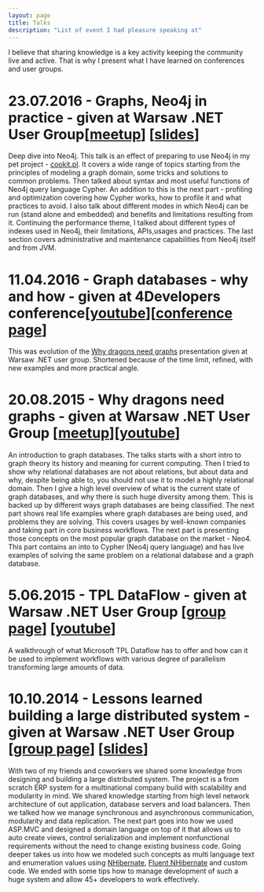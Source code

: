 ```yaml
---
layout: page
title: Talks
description: "List of event I had pleasure speaking at"
---
```


I believe that sharing knowledge is a key activity keeping the community live and active. That is why I present what I have learned on conferences and user groups.

# 23.07.2016 - Graphs, Neo4j in practice - given at Warsaw .NET User Group[[meetup](http://www.meetup.com/WG-NET/events/231937626/)] [[slides](indexoutofrange.com/presentations/PracticalNeo4j/index.html)]
   Deep dive into Neo4j. This talk is an effect of preparing to use Neo4j in my pet project - [cookit.pl](http://cookit.pl). It covers a wide range of topics starting from the principles of modeling a graph domain, some tricks and solutions to common problems. Then talked about syntax and most useful functions of Neo4j query language Cypher. An addition to this is the next part - profiling and optimization covering how Cypher works, how to profile it and what practices to avoid. I also talk about different modes in which Neo4j can be run (stand alone and embedded) and benefits and limitations resulting from it. Continuing the performance theme, I talked about different types of indexes used in Neo4j, their limitations, APIs,usages and practices. 
   The last section covers administrative and maintenance capabilities from Neo4j itself and from JVM.      

# 11.04.2016 - Graph databases - why and how - given at 4Developers conference[[youtube](https://www.youtube.com/watch?v=ISKC25G1HCY)][[conference page]()]
   This was evolution of the [Why dragons need graphs](#whyDragonsNeedGraphs) presentation given at Warsaw .NET user group. Shortened because of the time limit, refined, with new examples and more practical angle.

# 20.08.2015 - <a name="whyDragonsNeedGraphs"></a> Why dragons need graphs - given at Warsaw .NET User Group [[meetup](http://www.meetup.com/WG-NET/events/224309541/)][[youtube](https://www.youtube.com/watch?v=Bo6uOQ-P25w)]
   An introduction to graph databases. The talks starts with a short intro to graph theory its history and meaning for current computing. Then I tried to show why relational databases are not about relations, but about data and why, despite being able to, you should not use it to model a highly relational domain.
   Then I give a high level overview of what is the current state of graph databases, and why there is such huge diversity among them. This is backed up by different ways graph databases are being classified.
   The next part shows real life examples where graph databases are being used, and problems they are solving. This covers usages by well-known companies and taking part in core business workflows.
   The next part is presenting those concepts on the most popular graph database on the market - Neo4. This part contains an into to Cypher (Neo4j query language) and has live examples of solving the same problem on a relational database and a graph database.


# 5.06.2015 - TPL DataFlow - given at Warsaw .NET User Group [[group page](http://www.wg.net.pl/aktualnosci/zaproszeniena86spotkaniewgnet)] [[youtube](https://www.youtube.com/watch?v=PL4pkv6YAxg)]
   A walkthrough of what Microsoft TPL Dataflow has to offer and how can it be used to implement workflows with various degree of parallelism transforming large amounts of data.  


# 10.10.2014 - Lessons learned building a large distributed system - given at Warsaw .NET User Group [[group page](http://www.wg.net.pl/aktualnosci/zaproszeniena75spotkaniewgnet)] [[slides](https://www.slideshare.net/secret/Apdl1XQrrJ0acw)]
   With two of my friends and coworkers we shared some knowledge from designing and building a large distributed system. The project is a from scratch ERP system for a multinational company build with scalability and modularity in mind. We shared knowledge starting from high level network architecture of out application, database servers and load balancers. Then we talked how we manage synchronous and asynchronous communication, modularity and data replication. The next part goes into how we used ASP.MVC and designed a domain language on top of it that allows us to auto create views, control serialization and implement nonfunctional requirements without the need to change existing business code. Going deeper takes us into how we modeled such concepts as multi language text and  enumeration values using [NHibernate](http://nhibernate.info/), [Fluent NHibernate](http://www.fluentnhibernate.org/) and custom code. We ended with some tips how to manage development of such a huge system and allow 45+ developers to work effectively.

